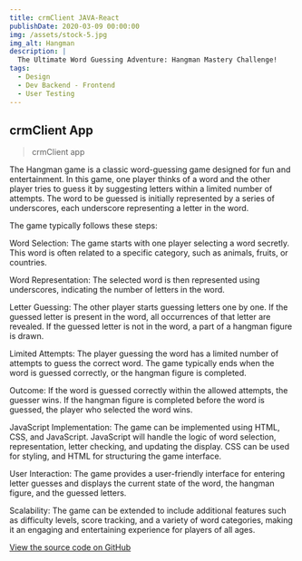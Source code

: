 ```yaml
---
title: crmClient JAVA-React
publishDate: 2020-03-09 00:00:00
img: /assets/stock-5.jpg
img_alt: Hangman 
description: |
  The Ultimate Word Guessing Adventure: Hangman Mastery Challenge!
tags:
  - Design
  - Dev Backend - Frontend
  - User Testing
---
```


## crmClient  App

> crmClient  app

The Hangman game is a classic word-guessing game designed for fun and entertainment. In this game, one player thinks of a word and the other player tries to guess it by suggesting letters within a limited number of attempts. The word to be guessed is initially represented by a series of underscores, each underscore representing a letter in the word.

The game typically follows these steps:

Word Selection: The game starts with one player selecting a word secretly. This word is often related to a specific category, such as animals, fruits, or countries.

Word Representation: The selected word is then represented using underscores, indicating the number of letters in the word.

Letter Guessing: The other player starts guessing letters one by one. If the guessed letter is present in the word, all occurrences of that letter are revealed. If the guessed letter is not in the word, a part of a hangman figure is drawn.

Limited Attempts: The player guessing the word has a limited number of attempts to guess the correct word. The game typically ends when the word is guessed correctly, or the hangman figure is completed.

Outcome: If the word is guessed correctly within the allowed attempts, the guesser wins. If the hangman figure is completed before the word is guessed, the player who selected the word wins.

JavaScript Implementation: The game can be implemented using HTML, CSS, and JavaScript. JavaScript will handle the logic of word selection, representation, letter checking, and updating the display. CSS can be used for styling, and HTML for structuring the game interface.

User Interaction: The game provides a user-friendly interface for entering letter guesses and displays the current state of the word, the hangman figure, and the guessed letters.

Scalability: The game can be extended to include additional features such as difficulty levels, score tracking, and a variety of word categories, making it an engaging and entertaining experience for players of all ages.

<p><a href="https://github.com/SlimChi/pendu.JS" target="_blank">View the source code on GitHub</a></p>
